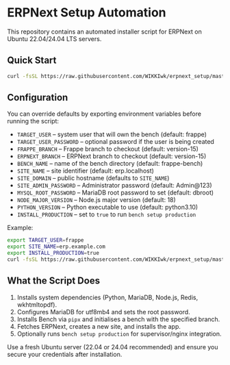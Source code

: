 # ERPNext Setup Automation

This repository contains an automated installer script for ERPNext on Ubuntu 22.04/24.04 LTS servers.

## Quick Start

```bash
curl -fsSL https://raw.githubusercontent.com/WIKKIwk/erpnext_setup/master/install_erpnext.sh | sudo bash
```

## Configuration

You can override defaults by exporting environment variables before running the script:

- `TARGET_USER` – system user that will own the bench (default: frappe)
- `TARGET_USER_PASSWORD` – optional password if the user is being created
- `FRAPPE_BRANCH` – Frappe branch to checkout (default: version-15)
- `ERPNEXT_BRANCH` – ERPNext branch to checkout (default: version-15)
- `BENCH_NAME` – name of the bench directory (default: frappe-bench)
- `SITE_NAME` – site identifier (default: erp.localhost)
- `SITE_DOMAIN` – public hostname (defaults to `SITE_NAME`)
- `SITE_ADMIN_PASSWORD` – Administrator password (default: Admin@123)
- `MYSQL_ROOT_PASSWORD` – MariaDB root password to set (default: dbroot)
- `NODE_MAJOR_VERSION` – Node.js major version (default: 18)
- `PYTHON_VERSION` – Python executable to use (default: python3.10)
- `INSTALL_PRODUCTION` – set to `true` to run `bench setup production`

Example:

```bash
export TARGET_USER=frappe
export SITE_NAME=erp.example.com
export INSTALL_PRODUCTION=true
curl -fsSL https://raw.githubusercontent.com/WIKKIwk/erpnext_setup/master/install_erpnext.sh | sudo bash
```

## What the Script Does

1. Installs system dependencies (Python, MariaDB, Node.js, Redis, wkhtmltopdf).
2. Configures MariaDB for utf8mb4 and sets the root password.
3. Installs Bench via `pipx` and initialises a bench with the specified branch.
4. Fetches ERPNext, creates a new site, and installs the app.
5. Optionally runs `bench setup production` for supervisor/nginx integration.

Use a fresh Ubuntu server (22.04 or 24.04 recommended) and ensure you secure your credentials after installation.
